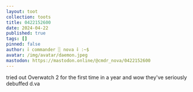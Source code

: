 ```yaml
---
layout: toot
collection: toots
title: 0422152600
date: 2024-04-22
published: true
tags: []
pinned: false
author: ⸸ commander ░ nova ⸸ :~$
avatar: /img/avatar/daemon.jpeg
mastodon: https://mastodon.online/@cmdr_nova/0422152600
---
```


tried out Overwatch 2 for the first time in a year and wow they've seriously debuffed d.va

